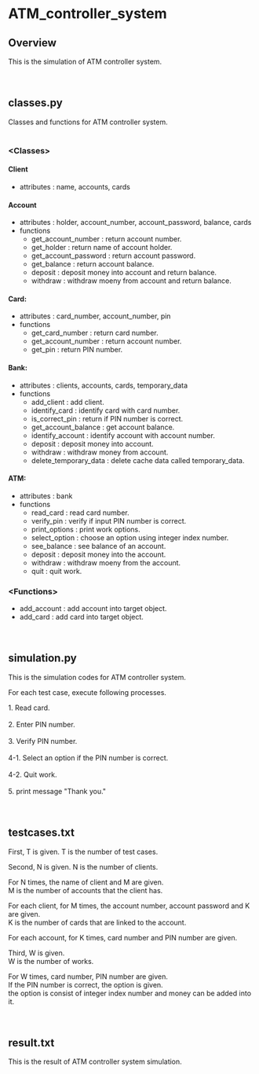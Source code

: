 # ATM_controller_system

## Overview
This is the simulation of ATM controller system.
<br><br><br>

## classes.py
Classes and functions for ATM controller system.
<br><br>

### \<Classes\>

#### Client
- attributes : name, accounts, cards

#### Account
- attributes : holder, account_number, account_password, balance, cards
- functions
  - get_account_number : return account number.
  - get_holder : return name of account holder.
  - get_account_password : return account password.
  - get_balance : return account balance.
  - deposit : deposit money into account and return balance.
  - withdraw : withdraw moeny from account and return balance.
  
#### Card:
- attributes : card_number, account_number, pin
- functions
  - get_card_number : return card number.
  - get_account_number : return account number.
  - get_pin : return PIN number.
  
#### Bank:
- attributes : clients, accounts, cards, temporary_data
- functions
  - add_client : add client.
  - identify_card : identify card with card number.
  - is_correct_pin : return if PIN number is correct.
  - get_account_balance : get account balance.
  - identify_account : identify account with account number.
  - deposit : deposit money into account.
  - withdraw : withdraw money from account.
  - delete_temporary_data : delete cache data called temporary_data.
  
#### ATM:
- attributes : bank
- functions
  - read_card : read card number.
  - verify_pin : verify if input PIN number is correct.
  - print_options : print work options.
  - select_option : choose an option using integer index number.
  - see_balance : see balance of an account.
  - deposit : deposit money into the account.
  - withdraw : withdraw moeny from the account.
  - quit : quit work.

### \<Functions\>
- add_account : add account into target object.
- add_card : add card into target object.
<br><br><br>

## simulation.py
This is the simulation codes for ATM controller system.

For each test case, execute following processes.<br>

1\. Read card.<br><br>
2\. Enter PIN number.<br><br>
3\. Verify PIN number.<br><br>
4-1\. Select an option if the PIN number is correct.<br><br>
4-2\. Quit work.<br><br>
5\. print message "Thank you."
<br><br><br>

## testcases.txt
First, T is given. T is the number of test cases.

Second, N is given. N is the number of clients.

For N times, the name of client and M are given.<br>
M is the number of accounts that the client has.

For each client, for M times, the account number, account password and K are given.<br>
K is the number of cards that are linked to the account.

For each account, for K times, card number and PIN number are given.<br>

Third, W is given.<br>
W is the number of works.

For W times, card number, PIN number are given.<br>
If the PIN number is correct, the option is given.<br>
the option is consist of integer index number and money can be added into it.
<br><br><br>

## result.txt
This is the result of ATM controller system simulation.
